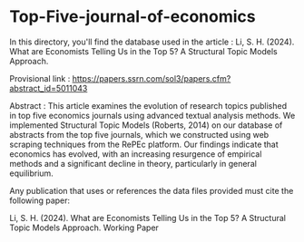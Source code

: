 # Top-Five-journal-of-economics

In this directory, you'll find the database used in the article : Li, S. H. (2024). What are Economists Telling Us in the Top 5? A Structural Topic Models Approach. 

Provisional link : https://papers.ssrn.com/sol3/papers.cfm?abstract_id=5011043

Abstract : This article examines the evolution of research topics published in top five economics journals using advanced textual analysis methods. We implemented Structural Topic Models (Roberts, 2014) on our database of abstracts from the top five journals, which we constructed using web scraping techniques from the RePEc platform. Our findings indicate that economics has evolved, with an increasing resurgence of empirical methods and a significant decline in theory, particularly in general equilibrium.

Any publication that uses or references the data files provided must cite the following paper:

Li, S. H. (2024). What are Economists Telling Us in the Top 5? A Structural Topic Models Approach. Working Paper

